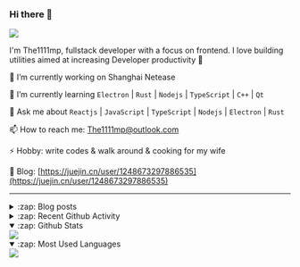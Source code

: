 ### Hi there 👋

![](https://komarev.com/ghpvc/?username=1111mp&color=green)

I'm The1111mp, fullstack developer with a focus on frontend. I love building utilities aimed at increasing Developer productivity 🙌

🔭 I’m currently working on Shanghai Netease

🌱 I’m currently learning `Electron` | `Rust` | `Nodejs` | `TypeScript` | `C++` | `Qt`

💬 Ask me about `Reactjs` | `JavaScript` | `TypeScript` | `Nodejs` | `Electron` | `Rust`

📫 How to reach me: <a href="mailto:The1111mp@outlook.com">The1111mp@outlook.com</a>

⚡ Hobby: write codes & walk around & cooking for my wife

📖 Blog: [https://juejin.cn/user/1248673297886535](https://juejin.cn/user/1248673297886535)

***

<details>
  <summary>:zap: Blog posts</summary>

  - [这里有从零开始构建现代化前端UI组件库所需要的一切](https://juejin.cn/post/7324011329883045915)
  - [使用 nvm-desktop 轻松安装和管理多个 node 版本](https://juejin.cn/post/7267791228872179727)
  - [Electron 中集成 SQLite3 数据库的最佳实践](https://juejin.cn/post/7202807471881306172)
  - [从0开发IM，单聊群聊在线离线消息以及消息的已读未读功能](https://juejin.cn/post/7202583557751865401)
  - [Electron（网页）中实现接近微信消息发送体验的消息输入框及界面](https://juejin.cn/post/7252505446396575781)
  - [Qt中基于QWebEngineView和QWebChannel实现与web的交互](https://juejin.cn/post/7238423148555501629)
</details>

<details>
  <summary>:zap: Recent Github Activity</summary>

  <!--START_SECTION:activity-->
1. 🗣 Commented on [#124](https://github.com/1111mp/nvm-desktop/issues/124#issuecomment-2453899364) in [1111mp/nvm-desktop](https://github.com/1111mp/nvm-desktop)
2. 🗣 Commented on [#124](https://github.com/1111mp/nvm-desktop/issues/124#issuecomment-2453885653) in [1111mp/nvm-desktop](https://github.com/1111mp/nvm-desktop)
3. 🗣 Commented on [#137](https://github.com/1111mp/nvm-desktop/issues/137#issuecomment-2453359397) in [1111mp/nvm-desktop](https://github.com/1111mp/nvm-desktop)
4. 🗣 Commented on [#136](https://github.com/1111mp/nvm-desktop/issues/136#issuecomment-2451350116) in [1111mp/nvm-desktop](https://github.com/1111mp/nvm-desktop)
5. 🗣 Commented on [#135](https://github.com/1111mp/nvm-desktop/issues/135#issuecomment-2449324253) in [1111mp/nvm-desktop](https://github.com/1111mp/nvm-desktop)
6. 🗣 Commented on [#1945](https://github.com/clash-verge-rev/clash-verge-rev/pull/1945#issuecomment-2449310843) in [clash-verge-rev/clash-verge-rev](https://github.com/clash-verge-rev/clash-verge-rev)
7. 🗣 Commented on [#134](https://github.com/1111mp/nvm-desktop/issues/134#issuecomment-2447313474) in [1111mp/nvm-desktop](https://github.com/1111mp/nvm-desktop)
8. 🗣 Commented on [#133](https://github.com/1111mp/nvm-desktop/issues/133#issuecomment-2447275553) in [1111mp/nvm-desktop](https://github.com/1111mp/nvm-desktop)
9. 🗣 Commented on [#1945](https://github.com/clash-verge-rev/clash-verge-rev/pull/1945#issuecomment-2446158610) in [clash-verge-rev/clash-verge-rev](https://github.com/clash-verge-rev/clash-verge-rev)
10. 🗣 Commented on [#1945](https://github.com/clash-verge-rev/clash-verge-rev/pull/1945#issuecomment-2445622194) in [clash-verge-rev/clash-verge-rev](https://github.com/clash-verge-rev/clash-verge-rev)
  <!--END_SECTION:activity-->
</details>

<details open>
  <summary>:zap: Github Stats</summary>

  <img align="center" src="https://github-readme-stats-sigma-five.vercel.app/api?username=1111mp&show_icons=true&hide_border=true&theme=gruvbox" />
</details>

<details open>
  <summary>:zap: Most Used Languages</summary>

  <img align="center" src="https://github-readme-stats-sigma-five.vercel.app/api/top-langs/?username=1111mp&layout=compact&show_icons=true&hide_border=true&theme=gruvbox" />
</details>


<!--
**1111mp/1111mp** is a ✨ _special_ ✨ repository because its `README.md` (this file) appears on your GitHub profile.

Here are some ideas to get you started:

- 🔭 I’m currently working on ...
- 🌱 I’m currently learning ...
- 👯 I’m looking to collaborate on ...
- 🤔 I’m looking for help with ...
- 💬 Ask me about ...
- 📫 How to reach me: ...
- 😄 Pronouns: ...
- ⚡ Fun fact: ...
-->
